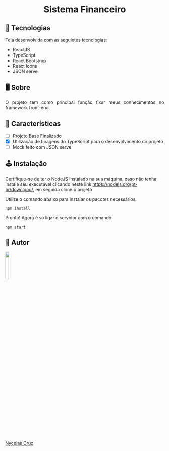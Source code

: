 <h1 align="center">Sistema Financeiro</h1>

## 🚀 Tecnologias

<p>Tela desenvolvida com as seguintes tecnologias:</p>

- ReactJS
- TypeScript
- React Bootstrap
- React Icons
- JSON serve

## 🖥️ Sobre

<p align="justify">O projeto tem como principal função fixar meus conhecimentos no framework front-end.</p>

## 🔧 Características

- [ ] Projeto Base Finalizado
- [x] Utilização de tipagens do TypeScript para o desenvolvimento do projeto
- [ ] Mock feito com JSON serve

## 🕹️ Instalação

Certifique-se de ter o NodeJS instalado na sua máquina, caso não tenha, instale seu executável clicando neste link https://nodejs.org/pt-br/download/, em seguida clone o projeto

Utilize o comando abaixo para instalar os pacotes necessários:

````
npm install
````

Pronto! Agora é só ligar o servidor com o comando:
````
npm start
````

## 🐧 Autor

<a href="https://github.com/NycolasCruz">
    <img src="https://github.com/NycolasCruz.png"  width="15%">
    <p>Nycolas Cruz</p>
</a>
